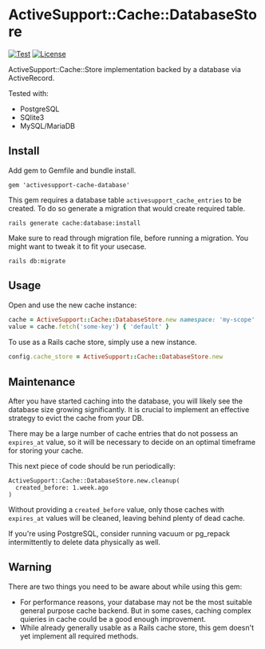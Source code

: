 # ActiveSupport::Cache::DatabaseStore

[![Test](https://github.com/bsm/activesupport-cache-database/actions/workflows/test.yml/badge.svg)](https://github.com/bsm/activesupport-cache-database/actions/workflows/test.yml)
[![License](https://img.shields.io/badge/License-Apache%202.0-blue.svg)](https://opensource.org/licenses/Apache-2.0)

ActiveSupport::Cache::Store implementation backed by a database via ActiveRecord.

Tested with:

- PostgreSQL
- SQlite3
- MySQL/MariaDB

## Install
Add gem to Gemfile and bundle install.

```gem 'activesupport-cache-database'```

This gem requires a database table `activesupport_cache_entries` to be created. To do so generate a migration that would create required table.

```rails generate cache:database:install```

Make sure to read through migration file, before running a migration. You might want to tweak it to fit your usecase.

`rails db:migrate`

## Usage

Open and use the new cache instance:
```ruby
cache = ActiveSupport::Cache::DatabaseStore.new namespace: 'my-scope'
value = cache.fetch('some-key') { 'default' }
```

To use as a Rails cache store, simply use a new instance.

```ruby
config.cache_store = ActiveSupport::Cache::DatabaseStore.new
```

## Maintenance
After you have started caching into the database, you will likely see the database size growing significantly. It is crucial to implement an effective strategy to evict the cache from your DB.

There may be a large number of cache entries that do not possess an `expires_at` value, so it will be necessary to decide on an optimal timeframe for storing your cache.

This next piece of code should be run periodically:
```
ActiveSupport::Cache::DatabaseStore.new.cleanup(
  created_before: 1.week.ago
)
```
Without providing a `created_before` value, only those caches with `expires_at` values will be cleaned, leaving behind plenty of dead cache.

If you're using PostgreSQL, consider running vacuum or pg_repack intermittently to delete data physically as well.


## Warning
There are two things you need to be aware about while using this gem:
- For performance reasons, your database may not be the most suitable general purpose cache backend. But in some cases, caching complex quieries in cache could be a good enough improvement.
- While already generally usable as a Rails cache store, this gem doesn't yet implement all required methods.
